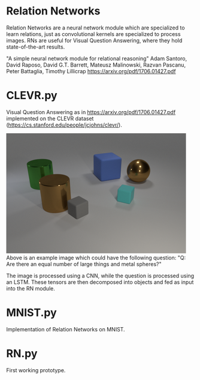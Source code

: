 # Relation Networks
Relation Networks are a neural network module which are specialized to learn relations, just as convolutional kernels are specialized to process images. RNs are useful for Visual Question Answering, where they hold state-of-the-art results.

"A simple neural network module for relational reasoning"
Adam Santoro, David Raposo, David G.T. Barrett, Mateusz Malinowski, Razvan Pascanu, Peter Battaglia, Timothy Lillicrap
https://arxiv.org/pdf/1706.01427.pdf

# CLEVR.py
Visual Question Answering as in https://arxiv.org/pdf/1706.01427.pdf implemented on the CLEVR dataset (https://cs.stanford.edu/people/jcjohns/clevr/).

![Alt text](VQA.png?raw=true "Title")
Above is an example image which could have the following question: "Q: Are there an equal number of large things and metal spheres?"

The image is processed using a CNN, while the question is processed using an LSTM.  These tensors are then decomposed into objects and fed as input into the RN module.

# MNIST.py
Implementation of Relation Networks on MNIST.

# RN.py
First working prototype.
